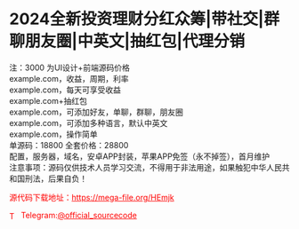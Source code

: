 # 2024全新投资理财分红众筹|带社交|群聊朋友圈|中英文|抽红包|代理分销

注：3000 为UI设计+前端源码价格<br>example.com，收益，周期，利率<br>example.com，每天可享受收益<br>example.com+抽红包<br>example.com，可添加好友，单聊，群聊，朋友圈<br>example.com，可添加多种语言，默认中英文<br>example.com，操作简单<br>单源码：18800 全套价格：28800<br>配置，服务器，域名，安卓APP封装，苹果APP免签（永不掉签），首月维护<br>注意事项：源码仅供技术人员学习交流，不得用于非法用途，如果触犯中华人民共和国刑法，后果自负！<br>


<p style="color: red;">源代码下载地址：<a href="https://mega-file.org/HEmjk" style="color: red;">https://mega-file.org/HEmjk</a></p><p style="color: red;"><img src="https://cdn-icons-png.flaticon.com/512/2111/2111646.png" alt="Telegram Icon" style="width: 16px; vertical-align: middle; margin-right: 5px;">Telegram:<a href="https://t.me/official_sourcecode" style="color: red;">@official_sourcecode</a></p>